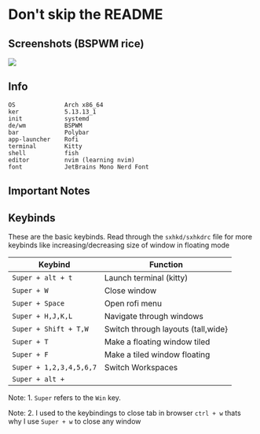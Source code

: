 # Don't skip the README
## Screenshots (BSPWM rice)
<img src = "https://cdn.discordapp.com/attachments/846673042893832195/886930186757615656/unknown.png">

## Info 
```
OS              Arch x86_64
ker             5.13.13_1
init            systemd
de/wm           BSPWM
bar             Polybar
app-launcher    Rofi
terminal        Kitty
shell           fish
editor          nvim (learning nvim)
font            JetBrains Mono Nerd Font
```
## Important Notes 

<a id="keybinds"></a>
## Keybinds 

These are the basic keybinds. Read through the `sxhkd/sxhkdrc` file for more keybinds like increasing/decreasing size of window in floating mode

|        Keybind           |                 Function                 |
| ------------------------ | ---------------------------------------- |
| `Super + alt + t`        | Launch terminal (kitty)                  |
| `Super + W`              | Close window                             |
| `Super + Space`          | Open rofi menu                           |
| `Super + H,J,K,L`        | Navigate through windows                 |
| `Super + Shift + T,W`    | Switch through layouts (tall,wide}       |
| `Super + T`              | Make a floating window tiled             |
| `Super + F`              | Make a tiled window floating             |
| `Super + 1,2,3,4,5,6,7`  | Switch Workspaces                        |
| `Super + alt + `

Note: 1. `Super` refers to the `Win` key.

Note: 2. I used to the keybindings to close tab in browser `ctrl + w` thats why I use `Super + w` to close any window
